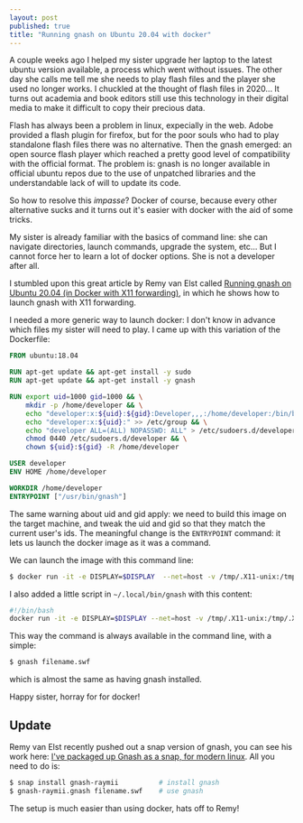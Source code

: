 ```yaml
---
layout: post
published: true
title: "Running gnash on Ubuntu 20.04 with docker"
---
```


A couple weeks ago I helped my sister upgrade her laptop to the latest ubuntu version available, a process which went without issues.
The other day she calls me tell me she needs to play flash files and the player she used no longer works. I chuckled at the thought of flash files in 2020...
It turns out academia and book editors still use this technology in their digital media to make it difficult to copy their precious data.

Flash has always been a problem in linux, expecially in the web. Adobe provided a flash plugin for firefox, but for the poor souls who had to play standalone flash files there was no alternative. Then the gnash emerged: an open source flash player which reached a pretty good level of compatibility with the official format.
The problem is: gnash is no longer available in official ubuntu repos due to the use of unpatched libraries and the understandable lack of will 
to update its code.

So how to resolve this _impasse_? Docker of course, because every other alternative sucks and it turns out it's easier with docker with the aid of some tricks.

My sister is already familiar with the basics of command line: she can navigate directories, launch commands, upgrade the system, etc... But I cannot force her to learn a lot of docker options. She is not a developer after all.

I stumbled upon this great article by Remy van Elst called [Running gnash on Ubuntu 20.04 (in Docker with X11 forwarding)](https://raymii.org/s/tutorials/Running_gnash_on_Ubuntu_20.04.html), in which he shows how to launch gnash with X11 forwarding.

I needed a more generic way to launch docker: I don't know in advance which files my sister will need to play. I came up with this variation of the Dockerfile:

```Dockerfile
FROM ubuntu:18.04

RUN apt-get update && apt-get install -y sudo
RUN apt-get update && apt-get install -y gnash

RUN export uid=1000 gid=1000 && \
    mkdir -p /home/developer && \
    echo "developer:x:${uid}:${gid}:Developer,,,:/home/developer:/bin/bash" >> /etc/passwd && \
    echo "developer:x:${uid}:" >> /etc/group && \
    echo "developer ALL=(ALL) NOPASSWD: ALL" > /etc/sudoers.d/developer && \
    chmod 0440 /etc/sudoers.d/developer && \
    chown ${uid}:${gid} -R /home/developer

USER developer
ENV HOME /home/developer

WORKDIR /home/developer
ENTRYPOINT ["/usr/bin/gnash"]
```

The same warning about uid and gid apply: we need to build this image on the target machine, and tweak the uid and gid so that they match the current user's ids.
The meaningful change is the `ENTRYPOINT` command: it lets us launch the docker image as it was a command.

We can launch the image with this command line:
```bash
$ docker run -it -e DISPLAY=$DISPLAY  --net=host -v /tmp/.X11-unix:/tmp/.X11-unix -v $(pwd):/home/developer gnash filename.swf
```

I also added a little script in `~/.local/bin/gnash` with this content:

```bash
#!/bin/bash
docker run -it -e DISPLAY=$DISPLAY --net=host -v /tmp/.X11-unix:/tmp/.X11-unix -v $(pwd):/home/developer gnash $@
```

This way the command is always available in the command line, with a simple:
```bash
$ gnash filename.swf
```
which is almost the same as having gnash installed.

Happy sister, horray for for docker!

## Update

Remy van Elst recently pushed out a snap version of gnash, you can see his work here: [I've packaged up Gnash as a snap, for modern linux](https://raymii.org/s/blog/Ive_packaged_up_Gnash_as_a_Snap_for_modern_linux.html).
All you need to do is:
```bash
$ snap install gnash-raymii          # install gnash
$ gnash-raymii.gnash filename.swf    # use gnash
```
The setup is much easier than using docker, hats off to Remy!